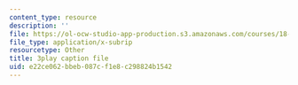 ```yaml
---
content_type: resource
description: ''
file: https://ol-ocw-studio-app-production.s3.amazonaws.com/courses/18-01-single-variable-calculus-fall-2006/e22ce062bbeb087cf1e8c298824b1542_ryLdyDrBfvI.srt
file_type: application/x-subrip
resourcetype: Other
title: 3play caption file
uid: e22ce062-bbeb-087c-f1e8-c298824b1542
---
```

